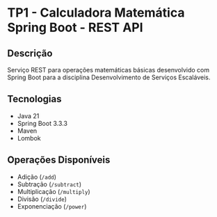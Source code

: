 # TP1 - Calculadora Matemática Spring Boot - REST API

## Descrição
Serviço REST para operações matemáticas básicas desenvolvido com Spring Boot para a disciplina Desenvolvimento de Serviços Escaláveis.

## Tecnologias
- Java 21
- Spring Boot 3.3.3
- Maven
- Lombok

## Operações Disponíveis
- Adição (`/add`)
- Subtração (`/subtract`)
- Multiplicação (`/multiply`)
- Divisão (`/divide`) 
- Exponenciação (`/power`)


